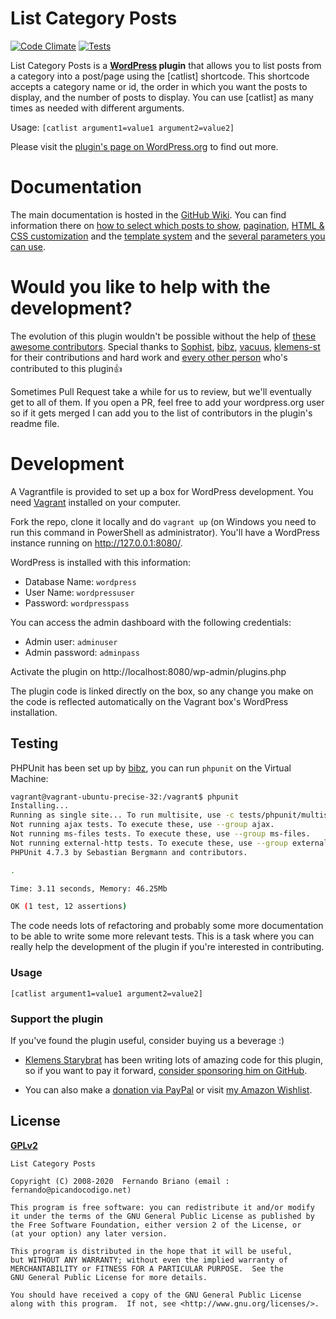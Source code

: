# List Category Posts
[![Code Climate](https://codeclimate.com/github/picandocodigo/List-Category-Posts.png)](https://codeclimate.com/github/picandocodigo/List-Category-Posts) [![Tests](https://github.com/picandocodigo/List-Category-Posts/actions/workflows/master.yml/badge.svg)](https://github.com/picandocodigo/List-Category-Posts/actions/workflows/master.yml)

List Category Posts is a **[WordPress](http://wordpress.org) plugin** that allows you to list posts from a category into a post/page using the [catlist] shortcode. This shortcode accepts a category name or id, the order in which you want the posts to display, and the number of posts to display. You can use [catlist] as many times as needed with different arguments.

Usage:
`[catlist argument1=value1 argument2=value2]`

Please visit the [plugin's page on WordPress.org](http://wordpress.org/extend/plugins/list-category-posts/) to find out more.

# Documentation

The main documentation is hosted in the [GitHub Wiki](https://github.com/picandocodigo/List-Category-Posts/wiki). You can find information there on [how to select which posts to show](https://github.com/picandocodigo/List-Category-Posts/wiki/How-to-select-which-posts-to-show), [pagination](https://github.com/picandocodigo/List-Category-Posts/wiki/Pagination), [HTML & CSS customization](http://github.com/picandocodigo/List-Category-Posts/wiki/HTML-&-CSS-Customization) and the [template system](http://github.com/picandocodigo/List-Category-Posts/wiki/Template-System) and the [several parameters you can use](https://github.com/picandocodigo/List-Category-Posts/wiki/More-parameters-you-can-use).

# Would you like to help with the development?

The evolution of this plugin wouldn't be possible without the help of [these awesome contributors](https://github.com/picandocodigo/List-Category-Posts/graphs/contributors). Special thanks to [Sophist](https://github.com/Sophist-UK), [bibz](https://github.com/bibz), [vacuus](https://github.com/vacuus), [klemens-st](https://github.com/klemens-st) for their contributions and hard work and [every other person](https://github.com/picandocodigo/List-Category-Posts/graphs/contributors) who's contributed to this plugin:+1:

Sometimes Pull Request take a while for us to review, but we'll eventually get to all of them. If you open a PR, feel free to add your wordpress.org user so if it gets merged I can add you to the list of contributors in the plugin's readme file.

# Development

A Vagrantfile is provided to set up a box for WordPress development. You need [Vagrant](http://www.vagrantup.com/) installed on your computer.

Fork the repo, clone it locally and do `vagrant up` (on Windows you need to run this command in PowerShell as administrator).
You'll have a WordPress instance running on http://127.0.0.1:8080/.

WordPress is installed with this information:

 * Database Name: `wordpress`
 * User Name: `wordpressuser`
 * Password: `wordpresspass`

You can access the admin dashboard with the following credentials:

 * Admin user: `adminuser`
 * Admin password: `adminpass`

Activate the plugin on
http://localhost:8080/wp-admin/plugins.php

The plugin code is linked directly on the box, so any change you make on the code is reflected automatically on the Vagrant box's WordPress installation.

## Testing

PHPUnit has been set up by [bibz](https://github.com/bibz), you can run `phpunit` on the Virtual Machine:

```bash
vagrant@vagrant-ubuntu-precise-32:/vagrant$ phpunit
Installing...
Running as single site... To run multisite, use -c tests/phpunit/multisite.xml
Not running ajax tests. To execute these, use --group ajax.
Not running ms-files tests. To execute these, use --group ms-files.
Not running external-http tests. To execute these, use --group external-http.
PHPUnit 4.7.3 by Sebastian Bergmann and contributors.

.

Time: 3.11 seconds, Memory: 46.25Mb

OK (1 test, 12 assertions)
```

The code needs lots of refactoring and probably some more documentation to be able to write some more relevant tests. This is a task where you can really help the development of the plugin if you're interested in contributing.

### Usage

`[catlist argument1=value1 argument2=value2]`

### Support the plugin

If you've found the plugin useful, consider buying us a beverage :)

- [Klemens Starybrat](https://github.com/klemens-st) has been writing lots of amazing code for this plugin, so if you want to pay it forward, [consider sponsoring him on GitHub](https://github.com/sponsors/klemens-st).

- You can also make a [donation via PayPal](http://picandocodigo.net/programacion/wordpress/list-category-posts-wordpress-plugin-english/#support "Donate via PayPal") or visit [my Amazon Wishlist](https://www.amazon.co.uk/hz/wishlist/ls/21UGAJCP8YEKU?ref_=wl_share).

## License
__[GPLv2](http://www.gnu.org/licenses/gpl-2.0.html)__

```
List Category Posts

Copyright (C) 2008-2020  Fernando Briano (email : fernando@picandocodigo.net)

This program is free software: you can redistribute it and/or modify
it under the terms of the GNU General Public License as published by
the Free Software Foundation, either version 2 of the License, or
(at your option) any later version.

This program is distributed in the hope that it will be useful,
but WITHOUT ANY WARRANTY; without even the implied warranty of
MERCHANTABILITY or FITNESS FOR A PARTICULAR PURPOSE.  See the
GNU General Public License for more details.

You should have received a copy of the GNU General Public License
along with this program.  If not, see <http://www.gnu.org/licenses/>.
```
